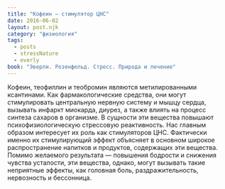 ```yaml
---
title: "Кофеин – стимулятор ЦНС"
date: 2016-06-02
layout: post.njk
category: "физиология"
tags:
  - posts
  - stressNature
  - everly
book: "Эверли. Розенфельд. Стресс. Природа и лечение"
---
```


Кофеин, теофиллин и теобромин являются метилированными ксантинами. Как фармакологические средства, они могут стимулировать центральную нервную систему и мышцу сердца, вызывать инфаркт миокарда, диурез, а также влиять на процесс синтеза сахаров в организме. В сущности эти вещества повышают психофизиологическую стрессовую реактивность. Нас главным образом интересует их роль как стимуляторов ЦНС. Фактически именно их стимулирующий эффект объясняет в основном широкое распространение напитков и продуктов, содержащих эти вещества. Помимо желаемого результата — повышения бодрости и снижения чувства усталости, эти вещества, однако, могут вызывать такие неприятные эффекты, как головная боль, раздражительность, нервозность и бессонница.
